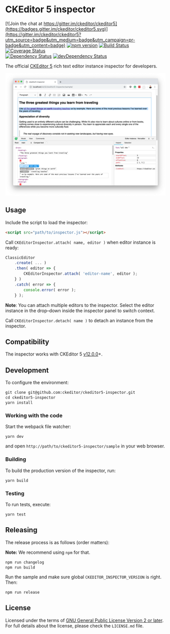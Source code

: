 CKEditor 5 inspector
=====================================

[![Join the chat at https://gitter.im/ckeditor/ckeditor5](https://badges.gitter.im/ckeditor/ckeditor5.svg)](https://gitter.im/ckeditor/ckeditor5?utm_source=badge&utm_medium=badge&utm_campaign=pr-badge&utm_content=badge)
[![npm version](https://badge.fury.io/js/%40ckeditor%2Fckeditor5-inspector.svg)](https://www.npmjs.com/package/@ckeditor/ckeditor5-inspector)
[![Build Status](https://travis-ci.org/ckeditor/ckeditor5-inspector.svg?branch=master)](https://travis-ci.org/ckeditor/ckeditor5-inspector)
[![Coverage Status](https://coveralls.io/repos/github/ckeditor/ckeditor5-inspector/badge.svg?branch=master)](https://coveralls.io/github/ckeditor/ckeditor5-inspector?branch=master)
<br>
[![Dependency Status](https://david-dm.org/ckeditor/ckeditor5-inspector/status.svg)](https://david-dm.org/ckeditor/ckeditor5-inspector)
[![devDependency Status](https://david-dm.org/ckeditor/ckeditor5-inspector/dev-status.svg)](https://david-dm.org/ckeditor/ckeditor5-inspector?type=dev)

The official [CKEditor 5](https://ckeditor.com/ckeditor-5) rich text editor instance inspector for developers.

![The inspector panel attached to the editor instance.](/sample/screenshot.png)

## Usage

Include the script to load the inspector:

```html
<script src="path/to/inspector.js"></script>
```

Call `CKEditorInspector.attach( name, editor )` when editor instance is ready:

```js
ClassicEditor
    .create( ... )
    .then( editor => {
        CKEditorInspector.attach( 'editor-name', editor );
    } )
    .catch( error => {
        console.error( error );
    } );
```

**Note**: You can attach multiple editors to the inspector. Select the editor instance in the drop–down inside the inspector panel to switch context.

Call `CKEditorInspector.detach( name )` to detach an instance from the inspector.

## Compatibility

The inspector works with CKEditor 5 [v12.0.0](https://github.com/ckeditor/ckeditor5/releases/tag/v12.0.0)+.

## Development

To configure the environment:

```console
git clone git@github.com:ckeditor/ckeditor5-inspector.git
cd ckeditor5-inspector
yarn install
```

### Working with the code

Start the webpack file watcher:

```console
yarn dev
```

and open `http://path/to/ckeditor5-inspector/sample` in your web browser.

### Building

To build the production version of the inspector, run:

```console
yarn build
```

### Testing

To run tests, execute:

```console
yarn test
```

## Releasing

The release process is as follows (order matters):

**Note:** We recommend using `npm` for that.

```console
npm run changelog
npm run build
```

Run the sample and make sure global `CKEDITOR_INSPECTOR_VERSION` is right. Then:

```console
npm run release
```

## License

Licensed under the terms of [GNU General Public License Version 2 or later](http://www.gnu.org/licenses/gpl.html). For full details about the license, please check the `LICENSE.md` file.
